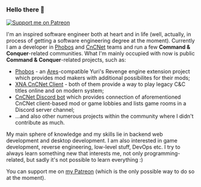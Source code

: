 ### Hello there 👋

[![Support me on Patreon](https://img.shields.io/endpoint.svg?url=https%3A%2F%2Fshieldsio-patreon.vercel.app%2Fapi%3Fusername%3Dkerbiter%26type%3Dpledges&style=flat)](https://patreon.com/kerbiter)

I'm an inspired software engineer both at heart and in life (well, actually, in process of getting a software engineering degree at the moment). Currently I am a developer in [Phobos](https://github.com/Phobos-developers) and [CnCNet](https://cncnet.org) teams and run a few **Command & Conquer**-related communities. What I'm mainly occupied with now is public **Command & Conquer**-related projects, such as:
 - [Phobos](https://github.com/Phobos-developers/Phobos) - an [Ares](https://github.com/Ares-Developers/Ares)-compatible Yuri's Revenge engine extension project which provides mod makers with additional possibilites for their mods;
 - [XNA CnCNet Client](https://github.com/CnCNet/xna-cncnet-client) - both of them provide a way to play legacy C&C titles online and on modern system;
 - [CnCNet Discord bot](https://github.com/Metadorius/cncnet-discord-bot) which provides connection of aforementioned CnCNet client-based mod or game lobbies and lists game rooms in a Discord server channel;
 - ...and also other numerous projects within the community where I didn't contribute as much.

My main sphere of knowledge and my skills lie in backend web development and desktop development. I am also interested in game development, reverse engineering, low-level stuff, DevOps etc. I try to always learn something new that interests me, not only programming-related, but sadly it's not possible to learn everything :)

You can support me on [my Patreon](https://www.patreon.com/kerbiter) (which is the only possible way to do so at the moment).
